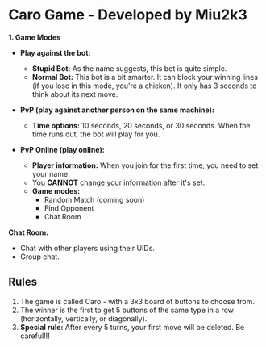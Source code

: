 # Caro Game - Developed by Miu2k3

**1. Game Modes**

* **Play against the bot:**
    * **Stupid Bot:** As the name suggests, this bot is quite simple.
    * **Normal Bot:** This bot is a bit smarter. It can block your winning lines (if you lose in this mode, you're a chicken). It only has 3 seconds to think about its next move.

* **PvP (play against another person on the same machine):**
    * **Time options:** 10 seconds, 20 seconds, or 30 seconds. When the time runs out, the bot will play for you.

* **PvP Online (play online):**
    * **Player information:** When you join for the first time, you need to set your name.
    * You **CANNOT** change your information after it's set.
    * **Game modes:**
        * Random Match (coming soon)
        * Find Opponent
        * Chat Room

**Chat Room:**

* Chat with other players using their UIDs.
* Group chat.

## Rules

1. The game is called Caro - with a 3x3 board of buttons to choose from.
2. The winner is the first to get 5 buttons of the same type in a row (horizontally, vertically, or diagonally).
3. **Special rule:** After every 5 turns, your first move will be deleted. Be careful!!!
